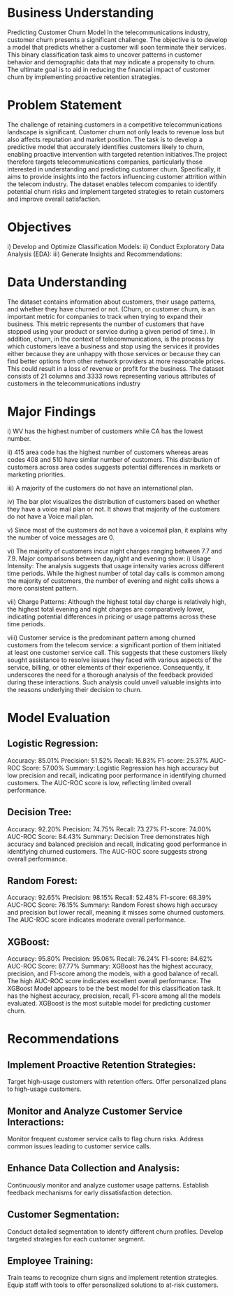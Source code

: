 # Business Understanding
Predicting Customer Churn Model
In the telecommunications industry, customer churn presents a significant challenge. The objective is to develop
a model that predicts whether a customer will soon terminate their services. This binary classification task aims
to uncover patterns in customer behavior and demographic data that may indicate a propensity to churn. The
ultimate goal is to aid in reducing the financial impact of customer churn by implementing proactive retention
strategies.

# Problem Statement
The challenge of retaining customers in a competitive telecommunications landscape is significant. Customer
churn not only leads to revenue loss but also affects reputation and market position. The task is to develop a
predictive model that accurately identifies customers likely to churn, enabling proactive intervention with
targeted retention initiatives.The project therefore targets telecommunications companies, particularly those
interested in understanding and predicting customer churn. Specifically, it aims to provide insights into the
factors influencing customer attrition within the telecom industry. The dataset enables telecom companies to
identify potential churn risks and implement targeted strategies to retain customers and improve overall
satisfaction.

# Objectives
i) Develop and Optimize Classification Models:
ii) Conduct Exploratory Data Analysis (EDA):
iii) Generate Insights and Recommendations:

# Data Understanding
The dataset contains information about customers, their usage patterns, and whether they have churned or not.
(Churn, or customer churn, is an important metric for companies to track when trying to expand their business.
This metric represents the number of customers that have stopped using your product or service during a given
period of time.). In addition, churn, in the context of telecommunications, is the process by which customers
leave a business and stop using the services it provides either because they are unhappy with those services or
because they can find better options from other network providers at more reasonable prices. This could result
in a loss of revenue or profit for the business.
The dataset consists of 21 columns and 3333 rows representing various attributes of customers in the
telecommunications industry

# Major Findings
i) WV has the highest number of customers while CA has the lowest number.

ii) 415 area code has the highest number of customers whereas areas codes 408 and 510 have similar number of customers. This distribution of customers across area codes suggests potential differences in markets or marketing priorities.

iii) A majority of the customers do not have an international plan.

iv) The bar plot visualizes the distribution of customers based on whether they have a voice mail plan or not. It shows that majority of the customers do not have a Voice mail plan.

v) Since most of the customers do not have a voicemail plan, it explains why the number of voice messages are 0.

vi) The majority of customers incur night charges ranging between 7.7 and 7.9.
Major comparisons between day,night and evening show: i) Usage Intensity: The analysis suggests that usage intensity varies across different time periods. While the highest number of total day calls is common among the majority of customers, the number of evening and night calls shows a more consistent pattern.

vii) Charge Patterns: Although the highest total day charge is relatively high, the highest total evening and night charges are comparatively lower, indicating potential differences in pricing or usage patterns across these time periods.

viii) Customer service is the predominant pattern among churned customers from the telecom service: a significant portion of them initiated at least one customer service call. This suggests that these customers likely sought assistance to resolve issues they faced with various aspects of the service, billing, or other elements of their experience. Consequently, it underscores the need for a thorough analysis of the feedback provided during these interactions. Such analysis could unveil valuable insights into the reasons underlying their decision to churn.

# Model Evaluation
## Logistic Regression:
Accuracy: 85.01%
Precision: 51.52%
Recall: 16.83%
F1-score: 25.37%
AUC-ROC Score: 57.00%
Summary: Logistic Regression has high accuracy but low precision and recall, indicating poor
performance in identifying churned customers. The AUC-ROC score is low, reflecting limited overall
performance.
## Decision Tree:
Accuracy: 92.20%
Precision: 74.75%
Recall: 73.27%
F1-score: 74.00%
AUC-ROC Score: 84.43%
Summary: Decision Tree demonstrates high accuracy and balanced precision and recall, indicating good
performance in identifying churned customers. The AUC-ROC score suggests strong overall
performance.
## Random Forest:
Accuracy: 92.65%
Precision: 98.15%
Recall: 52.48%
F1-score: 68.39%
AUC-ROC Score: 76.15%
Summary: Random Forest shows high accuracy and precision but lower recall, meaning it misses some
churned customers. The AUC-ROC score indicates moderate overall performance.
## XGBoost:
Accuracy: 95.80%
Precision: 95.06%
Recall: 76.24%
F1-score: 84.62%
AUC-ROC Score: 87.77%
Summary: XGBoost has the highest accuracy, precision, and F1-score among the models, with a good
balance of recall. The high AUC-ROC score indicates excellent overall performance.
The XGBoost Model appears to be the best model for this classification task.
It has the highest accuracy, precision, recall, F1-score among all the models evaluated.
XGBoost is the most suitable model for predicting customer churn.

# Recommendations
## Implement Proactive Retention Strategies:
Target high-usage customers with retention offers.
Offer personalized plans to high-usage customers.
## Monitor and Analyze Customer Service Interactions:
Monitor frequent customer service calls to flag churn risks.
Address common issues leading to customer service calls.
## Enhance Data Collection and Analysis:
Continuously monitor and analyze customer usage patterns.
Establish feedback mechanisms for early dissatisfaction detection.
## Customer Segmentation:
Conduct detailed segmentation to identify different churn profiles.
Develop targeted strategies for each customer segment.
## Employee Training:
Train teams to recognize churn signs and implement retention strategies.
Equip staff with tools to offer personalized solutions to at-risk customers.
